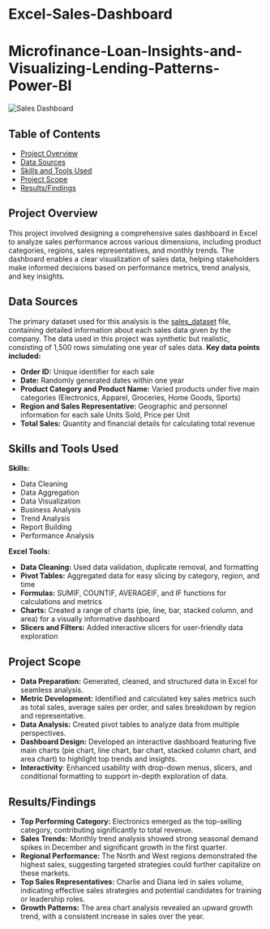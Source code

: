 # Excel-Sales-Dashboard
# Microfinance-Loan-Insights-and-Visualizing-Lending-Patterns-Power-BI
![Sales Dashboard](Excel-Sales-Dashboard/Excel_Sales_Dashboard.png)


## Table of Contents
- [Project Overview](#project-overview)
- [Data Sources](#data-sources)
- [Skills and Tools Used](#skills-and-tools-used)
- [Project Scope](#project-scope)
- [Results/Findings](#resultsfindings)

## Project Overview
This project involved designing a comprehensive sales dashboard in Excel to analyze sales performance across various dimensions, including product categories, regions, sales representatives, and monthly trends. The dashboard enables a clear visualization of sales data, helping stakeholders make informed decisions based on performance metrics, trend analysis, and key insights.

## Data Sources
The primary dataset used for this analysis is the [sales_dataset](https://docs.google.com/spreadsheets/d/1PH5Sl91k2qrAqO9NoKlkvBKsdM8YN9ZF/edit?usp=drive_link&ouid=110938831569867299215&rtpof=true&sd=true) file, containing detailed information about each sales data given by the company.
The data used in this project was synthetic but realistic, consisting of 1,500 rows simulating one year of sales data.
**Key data points included:**
* **Order ID:** Unique identifier for each sale
* **Date:** Randomly generated dates within one year
* **Product Category and Product Name:** Varied products under five main categories (Electronics, Apparel, Groceries, Home Goods, Sports)
* **Region and Sales Representative:** Geographic and personnel information for each sale
Units Sold, Price per Unit
* **Total Sales:** Quantity and financial details for calculating total revenue

## Skills and Tools Used
**Skills:**
* Data Cleaning
* Data Aggregation
* Data Visualization
* Business Analysis
* Trend Analysis
* Report Building
* Performance Analysis

**Excel Tools:**
* **Data Cleaning:** Used data validation, duplicate removal, and formatting
* **Pivot Tables:** Aggregated data for easy slicing by category, region, and time
* **Formulas:** SUMIF, COUNTIF, AVERAGEIF, and IF functions for calculations and metrics
* **Charts:** Created a range of charts (pie, line, bar, stacked column, and area) for a visually informative dashboard
* **Slicers and Filters:** Added interactive slicers for user-friendly data exploration
  
## Project Scope
* **Data Preparation:** Generated, cleaned, and structured data in Excel for seamless analysis.
* **Metric Development:** Identified and calculated key sales metrics such as total sales, average sales per order, and sales breakdown by region and representative.
* **Data Analysis:** Created pivot tables to analyze data from multiple perspectives.
* **Dashboard Design:** Developed an interactive dashboard featuring five main charts (pie chart, line chart, bar chart, stacked column chart, and area chart) to highlight top trends and insights.
* **Interactivity**: Enhanced usability with drop-down menus, slicers, and conditional formatting to support in-depth exploration of data.
## Results/Findings
* **Top Performing Category:** Electronics emerged as the top-selling category, contributing significantly to total revenue.
* **Sales Trends:** Monthly trend analysis showed strong seasonal demand spikes in December and significant growth in the first quarter.
* **Regional Performance:** The North and West regions demonstrated the highest sales, suggesting targeted strategies could further capitalize on these markets.
* **Top Sales Representatives:** Charlie and Diana led in sales volume, indicating effective sales strategies and potential candidates for training or leadership roles.
* **Growth Patterns:** The area chart analysis revealed an upward growth trend, with a consistent increase in sales over the year.
